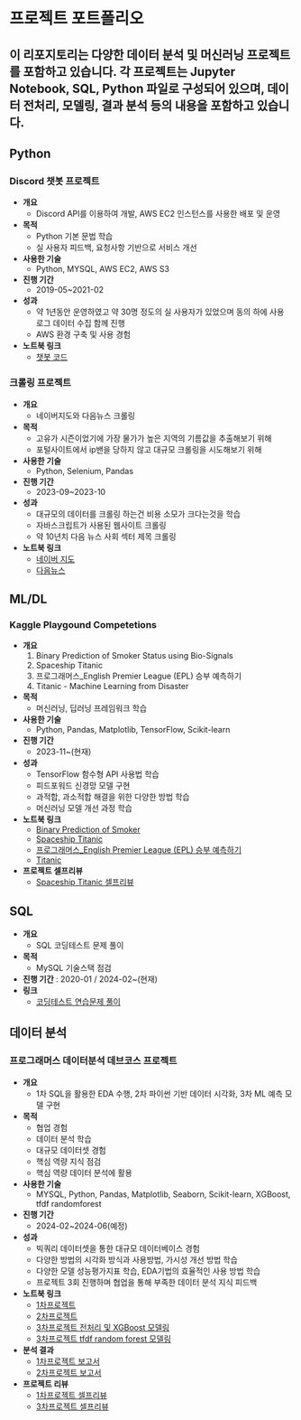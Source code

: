 # 프로젝트 포트폴리오
## 이 리포지토리는 다양한 데이터 분석 및 머신러닝 프로젝트를 포함하고 있습니다. 각 프로젝트는 Jupyter Notebook, SQL, Python 파일로 구성되어 있으며, 데이터 전처리, 모델링, 결과 분석 등의 내용을 포함하고 있습니다.    
  
## **Python**
### Discord 챗봇 프로젝트
- **개요** 
  - Discord API를 이용하여 개발, AWS EC2 인스턴스를 사용한 배포 및 운영
- **목적**
  - Python 기본 문법 학습
  - 실 사용자 피드백, 요청사항 기반으로 서비스 개선
- **사용한 기술**
  - Python, MYSQL, AWS EC2, AWS S3
- **진행 기간** 
  - 2019-05~2021-02  
- **성과**  
  - 약 1년동안 운영하였고 약 30명 정도의 실 사용자가 있었으며 동의 하에 사용 로그 데이터 수집 함께 진행  
  - AWS 환경 구축 및 사용 경험  
- **노트북 링크**  
  - [챗봇 코드](https://github.com/sfr9802/port/blob/main/discord%20bot/joybot.py)
 
### 크롤링 프로젝트
- **개요**
  - 네이버지도와 다음뉴스 크롤링
- **목적**
  - 고유가 시즌이었기에 가장 물가가 높은 지역의 기름값을 추출해보기 위해
  - 포털사이트에서 ip밴을 당하지 않고 대규모 크롤링을 시도해보기 위해
- **사용한 기술** 
  - Python, Selenium, Pandas
- **진행 기간** 
  - 2023-09~2023-10  
- **성과**  
  - 대규모의 데이터를 크롤링 하는건 비용 소모가 크다는것을 학습  
  - 자바스크립트가 사용된 웹사이트 크롤링
  - 약 10년치 다음 뉴스 사회 섹터 제목 크롤링
- **노트북 링크** 
  - [네이버 지도](https://github.com/sfr9802/port/blob/main/crawling/navermap_crawling_oilprice.py)  
  - [다음뉴스](https://nbviewer.org/github/sfr9802/port/blob/main/crawling/news_header_crawling.ipynb)  


## **ML/DL**
### Kaggle Playgound Competetions
- **개요**
  1. Binary Prediction of Smoker Status using Bio-Signals
  2. Spaceship Titanic
  3. 프로그래머스_English Premier League (EPL) 승부 예측하기
  4. Titanic - Machine Learning from Disaster
- **목적**
  - 머신러닝, 딥러닝 프레임워크 학습 
- **사용한 기술**
  - Python, Pandas, Matplotlib, TensorFlow, Scikit-learn
- **진행 기간**
  - 2023-11~(현재)
- **성과** 
  - TensorFlow 함수형 API 사용법 학습  
  - 피드포워드 신경망 모델 구현  
  - 과적합, 과소적합 해결을 위한 다양한 방법 학습
  - 머신러닝 모델 개선 과정 학습
- **노트북 링크**  
  - [Binary Prediction of Smoker](https://nbviewer.org/github/sfr9802/port/blob/main/kaggle/binaryclassfication.ipynb)
  - [Spaceship Titanic](https://nbviewer.org/github/sfr9802/port/blob/main/kaggle/spaceship_titanic_esemble.ipynb)
  - [프로그래머스_English Premier League (EPL) 승부 예측하기](https://nbviewer.org/github/sfr9802/port/blob/main/kaggle/epl_tf.ipynb)
  - [Titanic](https://github.com/sfr9802/port/blob/main/kaggle/titanic-xgb%20(1).ipynb)
- **프로젝트 셀프리뷰**
  - [Spaceship Titanic 셀프리뷰](https://arin-nya.tistory.com/86) 


## **SQL**
- **개요** 
  - SQL 코딩테스트 문제 풀이
- **목적**
  -  MySQL 기술스택 점검
- **진행 기간** : 2020-01 / 2024-02~(현재)
- **링크**
  - [코딩테스트 연습문제 풀이](https://arin-nya.tistory.com/category/%ED%94%84%EB%A1%9C%EA%B7%B8%EB%9E%98%EB%A8%B8%EC%8A%A4/%EC%BD%94%EB%94%A9%ED%85%8C%EC%8A%A4%ED%8A%B8%20%EC%97%B0%EC%8A%B5) 


## **데이터 분석**
### 프로그래머스 데이터분석 데브코스 프로젝트
- **개요**
  - 1차 SQL을 활용한 EDA 수행, 2차 파이썬 기반 데이터 시각화, 3차 ML 예측 모델 구현
- **목적**
  - 협업 경험
  - 데이터 분석 학습
  - 대규모 데이터셋 경험
  - 핵심 역량 지식 점검
  - 핵심 역량 데이터 분석에 활용
- **사용한 기술**
  - MYSQL, Python, Pandas, Matplotlib, Seaborn, Scikit-learn, XGBoost, tfdf randomforest
- **진행 기간** 
  - 2024-02~2024-06(예정)
- **성과**  
  - 빅쿼리 데이터셋을 통한 대규모 데이터베이스 경험  
  - 다양한 방법의 시각화 방식과 사용방법, 가시성 개선 방법 학습  
  - 다양한 모델 성능평가지표 학습, EDA기법의 효율적인 사용 방법 학습
  - 프로젝트 3회 진행하며 협업을 통해 부족한 데이터 분석 지식 피드백
- **노트북 링크**  
  - [1차프로젝트](https://github.com/sfr9802/port/blob/main/1st_pro/bigquery_sql.sql)
  - [2차프로젝트](https://nbviewer.org/github/sfr9802/port/blob/main/2nd_pro/pandas_vis.ipynb)
  - [3차프로젝트 전처리 및 XGBoost 모델링](https://nbviewer.org/github/sfr9802/port/blob/main/3rd_pro/CBC_pubg_xgb.ipynb)
  - [3차프로젝트 tfdf random forest 모델링](https://www.kaggle.com/code/arinmu/pubg-tfdf)
- **분석 결과**
  - [1차프로젝트 보고서](https://github.com/sfr9802/port/blob/main/1st_pro/1st_proj_report.md)
  - [2차프로젝트 보고서](https://github.com/sfr9802/port/blob/main/2nd_pro/2nd_pro.md)
- **프로젝트 리뷰**
  - [1차프로젝트 셀프리뷰](https://arin-nya.tistory.com/45)  
  - [3차프로젝트 셀프리뷰](https://arin-nya.tistory.com/87)  


